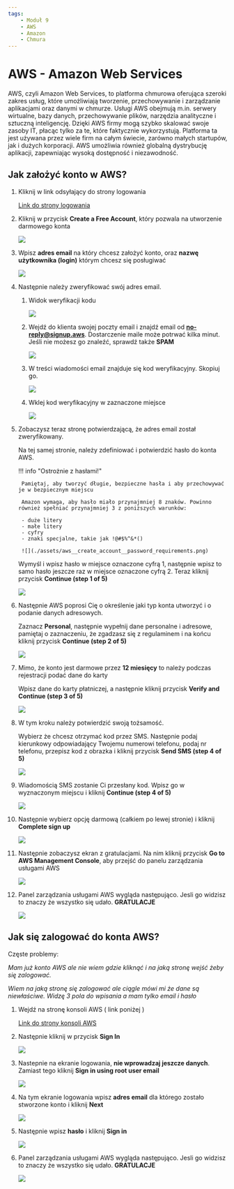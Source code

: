 ```yaml
---
tags:
    - Moduł 9
    - AWS
    - Amazon
    - Chmura
---
```

# AWS - Amazon Web Services

AWS, czyli Amazon Web Services, to platforma chmurowa oferująca szeroki zakres usług, które umożliwiają tworzenie, przechowywanie i zarządzanie aplikacjami oraz danymi w chmurze. Usługi AWS obejmują m.in. serwery wirtualne, bazy danych, przechowywanie plików, narzędzia analityczne i sztuczną inteligencję. Dzięki AWS firmy mogą szybko skalować swoje zasoby IT, płacąc tylko za te, które faktycznie wykorzystują. Platforma ta jest używana przez wiele firm na całym świecie, zarówno małych startupów, jak i dużych korporacji. AWS umożliwia również globalną dystrybucję aplikacji, zapewniając wysoką dostępność i niezawodność.

## Jak założyć konto w AWS?


1. Kliknij w link odsyłający do strony logowania

    [Link do strony logowania](https://aws.amazon.com/free)

1. Kliknij w przycisk **Create a Free Account**, który pozwala na utworzenie darmowego konta

    ![](./assets/aws__create_account__create_free_account.png)

1. Wpisz **adres email** na który chcesz założyć konto, oraz **nazwę użytkownika (login)** którym chcesz się posługiwać

    ![](./assets/aws__create_account__email_and_login.png)

1. Następnie należy zweryfikować swój adres email.

    1. Widok weryfikacji kodu
    
        ![](./assets/aws__create_account__verification_code.png)

    1. Wejdź do klienta swojej poczty email i znajdź email od **no-reply@signup.aws**. Dostarczenie maile może potrwać kilka minut. Jeśli nie możesz go znaleźć, sprawdź także **SPAM**

        ![](./assets/aws__create_account__find_email.png)

    1. W treści wiadomości email znajduje się kod weryfikacyjny. Skopiuj go.

        ![](./assets/aws__create_account__copy_code.png)

    1. Wklej kod weryfikacyjny w zaznaczone miejsce

        ![](./assets/aws__create_account__paste_verification_code.png)

1. Zobaczysz teraz stronę potwierdzającą, że adres email został zweryfikowany.

    Na tej samej stronie, należy zdefiniować i potwierdzić hasło do konta AWS.
    
    !!! info "Ostrożnie z hasłami!"

        Pamiętaj, aby tworzyć długie, bezpieczne hasła i aby przechowywać je w bezpiecznym miejscu

        Amazon wymaga, aby hasło miało przynajmniej 8 znaków. Powinno również spełniać przynajmniej 3 z poniższych warunków:

        - duże litery
        - małe litery
        - cyfry
        - znaki specjalne, takie jak !@#$%^&*()

        ![](./assets/aws__create_account__password_requirements.png)
    
    Wymyśl i wpisz hasło w miejsce oznaczone cyfrą 1, następnie wpisz to samo hasło jeszcze raz w miejsce oznaczone cyfrą 2. Teraz kliknij przycisk **Continue (step 1 of 5)**
    

    ![](./assets/aws__create_account__password_creation.png)

1. Następnie AWS poprosi Cię o określenie jaki typ konta utworzyć i o podanie danych adresowych.

    Zaznacz **Personal**, następnie wypełnij dane personalne i adresowe, pamiętaj o zaznaczeniu, że zgadzasz się z regulaminem i na końcu kliknij przycisk **Continue (step 2 of 5)**

    ![](./assets/aws__create_account__invoice_data.png)

1. Mimo, że konto jest darmowe przez **12 miesięcy** to należy podczas rejestracji podać dane do karty

    Wpisz dane do karty płatniczej, a następnie kliknij przycisk **Verify and Continue (step 3 of 5)**

    ![](./assets/aws__create_account__payment_method.png)

1. W tym kroku należy potwierdzić swoją tożsamość.

    Wybierz że chcesz otrzymać kod przez SMS. Następnie podaj kierunkowy odpowiadający Twojemu numerowi telefonu, podaj nr telefonu, przepisz kod z obrazka i kliknij przycisk **Send SMS (step 4 of 5)**

    ![](./assets/aws__create_account__identity.png)

1. Wiadomością SMS zostanie Ci przesłany kod. Wpisz go w wyznaczonym miejscu i kliknij **Continue (step 4 of 5)**

    ![](./assets/aws__create_account__verification_sms.png)

1. Następnie wybierz opcję darmową (całkiem po lewej stronie) i kliknij **Complete sign up**

    ![](./assets/aws__create_account__complete_signup.png)

1. Następnie zobaczysz ekran z gratulacjami. Na nim kliknij przycisk **Go to AWS Management Console**, aby przejść do panelu zarządzania usługami AWS

    ![](./assets/aws__create_account__congrats.png)

1. Panel zarządzania usługami AWS wygląda następująco. Jesli go widzisz to znaczy że wszystko się udało. **GRATULACJE**

    ![](./assets/aws__create_account__finish.png)


## Jak się zalogować do konta AWS?
Częste problemy:

*Mam już konto AWS ale nie wiem gdzie kliknąć i na jaką stronę wejść żeby się zalogować.*

*Wiem na jaką stronę się zalogować ale ciągle mówi mi że dane są niewłaściwe. Widzę 3 pola do wpisania a mam tylko email i hasło*


1. Wejdź na stronę konsoli AWS ( link poniżej )

    [Link do strony konsoli AWS](https://aws.amazon.com/console/)

1. Następnie kliknij w przycisk **Sign In**

    ![](./assets/aws__sign_in__main_console.png)

1. Nastepnie na ekranie logowania, **nie wprowadzaj jeszcze danych**. Zamiast tego kliknij **Sign in using root user email**

    ![](./assets/aws__sign_in__use_root_email.png)

1. Na tym ekranie logowania wpisz **adres email** dla którego zostało stworzone konto i kliknij **Next**

    ![](./assets/aws__sign_in__credentials_email.png)

1. Następnie wpisz **hasło** i kliknij **Sign in**

    ![](./assets/aws__sign_in__credentials_password.png)


1. Panel zarządzania usługami AWS wygląda następująco. Jesli go widzisz to znaczy że wszystko się udało. **GRATULACJE**

    ![](./assets/aws__create_account__finish.png)